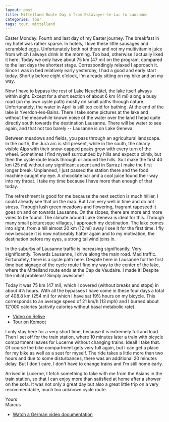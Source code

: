 ```yaml
---
layout: post
title: Mittelland Route Day 4 from Estavayer-le-Lac to Lausanne
categories: tour
tags: tour, mittelland
---
```


Easter Monday. Fourth and last day of my Easter journey. The breakfast in my hotel was rather sparse. In hotels, I love these little sausages and scrambled eggs. Unfortunately both not there and not my multivitamin juice from which I always drink in the morning. Too bad, otherwise I actually liked it here. Today we only have about 75 km (47 mi) on the program, compared to the last days the shortest stage. Correspondingly relaxed I approach it. Since I was in bed relatively early yesterday, I had a good and early start today. Shortly before eight o'clock, I'm already sitting on my bike and on my way.

Now I have to bypass the rest of Lake Neuchâtel, the lake itself always within sight. Except for a short section of about 6 km (4 mi) along a busy road (on my own cycle path) mostly on small paths through nature. Unfortunately, the water in April is still too cold for bathing. At the end of the lake is Yverdon-les-Bains. There I take some pictures at the lake and without the meanwhile known noise of the water over the land I head quite directly south towards the destination Lausanne. There will be water to see again, and that not too barely -- Lausanne is on Lake Geneva.

Between meadows and fields, you pass through an agricultural landscape. In the north, the Jura arc is still present, while in the south, the clearly visible Alps with their snow-capped peaks grow with every turn of the wheel. Sometimes I find myself surrounded by hills and expect a climb, but then the cycle route leads through or around the hills. So I make the first 40 km (25 mi) without any significant ascent and in Sarraz I make the first longer break. Unplanned, I just passed the station there and the food machine caught my eye. A chocolate bar and a cool juice found their way into my throat. I take my time because I have more than enough of that today.

The refreshment is good for me because the next section is much hillier, I could already see that on the map. But I am very well in time and do not stress. Through lush green meadows and flowering, fragrant rapeseed it goes on and on towards Lausanne. On the slopes, there are more and more vines to be found. The climate around Lake Geneva is ideal for this. Through many small picturesque villages, I approach my destination. The lake comes into sight, from a hill almost 20 km (12 mi) away I see it for the first time. I fly now because it is now noticeably flatter again and to my motivation, the destination before my eyes, a strong tailwind joins in.

In the suburbs of Lausanne traffic is increasing significantly. Very significantly. Towards Lausanne, I drive along the main road. Mad traffic. Fortunately, there is a cycle path here. Despite here in Lausanne for the first time bad signage of the cycle route I find my way to the center of the lake, where the Mittelland route ends at the Cap de Vaudaire. I made it! Despite the initial problems! Simply awesome!

Today it was 75 km (47 mi), which I covered (without breaks and stops) in about 4½ hours. With all the bypasses I have come in these four days a total of 408.8 km (254 mi) for which I have sat 19½ hours on my bicycle. This corresponds to an average speed of 21 km/h (13 mph) and I burned about 12'000 calories (activity calories without basal metabolic rate).

  - [Video on Relive](https://www.relive.cc/view/g33392608161)
  - [Tour on Komoot](https://www.komoot.com/tour/63700633/zoom)

I only stay here for a very short time, because it is extremely full and loud. Then I set off for the train station, where 10 minutes later a train with bicycle compartment leaves for Lucerne without changing trains. Ideal! I take that. Of course the bike compartment gets very full again, but I can get a place for my bike as well as a seat for myself. The ride takes a little more than two hours and due to some disturbances, there was an additional 20 minutes delay. But I don't care, I don't have to change trains and I'm still home early.

Arrived in Lucerne, I fetch something to take with me from the Asians in the train station, so that I can enjoy more than satisfied at home after a shower on the sofa. It was not only a great day but also a great little trip on a very recommendable, much too unknown cycle route.

Yours  
Marcus

- [Watch a German video documentation](/Mittelland-Route-Video)
